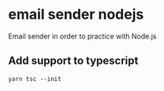 # email sender nodejs
 Email sender in order to practice with Node.js


## Add support to typescript
```
yarn tsc --init
```